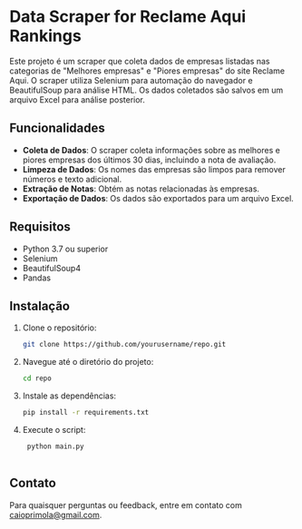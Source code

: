 # Data Scraper for Reclame Aqui Rankings

Este projeto é um scraper que coleta dados de empresas listadas nas categorias de "Melhores empresas" e "Piores empresas" do site Reclame Aqui. O scraper utiliza Selenium para automação do navegador e BeautifulSoup para análise HTML. Os dados coletados são salvos em um arquivo Excel para análise posterior.

## Funcionalidades

- **Coleta de Dados**: O scraper coleta informações sobre as melhores e piores empresas dos últimos 30 dias, incluindo a nota de avaliação.
- **Limpeza de Dados**: Os nomes das empresas são limpos para remover números e texto adicional.
- **Extração de Notas**: Obtém as notas relacionadas às empresas.
- **Exportação de Dados**: Os dados são exportados para um arquivo Excel.

## Requisitos

- Python 3.7 ou superior
- Selenium
- BeautifulSoup4
- Pandas

## Instalação

1. Clone o repositório:
   ```bash
   git clone https://github.com/yourusername/repo.git
2. Navegue até o diretório do projeto:
    ```bash
    cd repo
3. Instale as dependências:
    ```bash
    pip install -r requirements.txt
4. Execute o script:
   ```bash
    python main.py
    
## Contato

Para quaisquer perguntas ou feedback, entre em contato com caioprimola@gmail.com.



